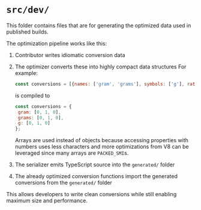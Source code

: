# `src/dev/`

This folder contains files that are for generating the optimized data used in published builds.

The optimization pipeline works like this:

1. Contributor writes idiomatic conversion data
2. The optimizer converts these into highly compact data structures
   For example:

   ```js
   const conversions = [{names: ['gram', 'grams'], symbols: ['g'], ratio: 1}];
   ```

   is compiled to

   ```js
   const conversions = {
   	gram: [0, 1, 0],
   	grams: [0, 1, 0],
   	g: [0, 1, 0]
   };
   ```

   Arrays are used instead of objects because accessing properties with numbers uses less characters and more optimizations from V8 can be leveraged since many
   arrays are `PACKED_SMI`s.

3. The serializer emits TypeScript source into the `generated/` folder
4. The already optimized conversion functions import the generated conversions from the `generated/` folder

This allows developers to write clean conversions while still enabling maximum size and performance.
